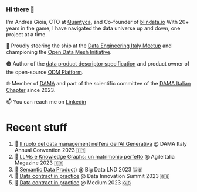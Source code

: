 ### Hi there 👋

I'm Andrea Gioia, CTO at [Quantyca](https://www.quantyca.it/), and Co-founder of [blindata.io](https://blindata.io/)
With 20+ years in the game, I have navigated the data universe up and down, one project at a time. 

🚀 Proudly steering the ship at the [Data Engineering Italy Meetup](https://www.meetup.com/it-IT/data-engineering-italy/) and championing the [Open Data Mesh Initiative](https://initiative.opendatamesh.org/). 

🟠 Author of the [data product descriptor specification](https://dpds.opendatamesh.org/) and product owner of the open-source [ODM Platform](https://github.com/opendatamesh-initiative/odm-platform).

🌐 Member of [DAMA](https://www.dama.org/cpages/home) and part of the scientific committee of the [DAMA Italian Chapter](https://dama-italy.org/) since 2023.

📫 You can reach me on [Linkedin](https://www.linkedin.com/in/andreagioia/)

# Recent stuff
1. 🎥 [Il ruolo del data management nell’era dell’AI Generativa](https://dama-italy.org/diac-2023/) @ DAMA Italy Annual Convention 2023 🇮🇹
2. 📝 [LLMs e Knowledge Graphs: un matrimonio perfetto](https://online.pubhtml5.com/vbdo/kkbl/) @ AgileItalia Magazine 2023 🇮🇹
3. 🎥 [Semantic Data Product](https://www.youtube.com/watch?v=ap8pWiRBvJQ)) @ Big Data LND 2023 🇬🇧
4. 🎥 [Data contract in practice](https://www.youtube.com/watch?v=CKqSNn-7wiw) @ Data Innovation Summit 2023 🇬🇧
5. 📝 [Data contract in practice](https://medium.com/better-programming/data-contracts-in-practice-93e58d324f34) @ Medium 2023 🇬🇧
